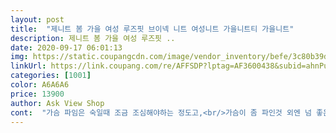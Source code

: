 ```yaml
---
layout: post 
title:  "제니트 봄 가을 여성 루즈핏 브이넥 니트 여성니트 가을니트티 가을니트" 
description: 제니트 봄 가을 여성 루즈핏 ..
date: 2020-09-17 06:01:13 
img: https://static.coupangcdn.com/image/vendor_inventory/befe/3c80b39de483226b2a7f39cc92b7250cef1060acf15d13015fefb2897203.jpg 
linkUrl: https://link.coupang.com/re/AFFSDP?lptag=AF3600438&subid=ahnPublicAsk&pageKey=1291793886&itemId=2302969240&vendorItemId=70299873058&traceid=V0-113-bc22399f73047ae7 
categories: [1001] 
color: A6A6A6 
price: 13900 
author: Ask View Shop 
cont:  "가슴 파임은 숙일때 조금 조심해야하는 정도고,<br/>가슴이 좀 파인것 외엔 넘 좋은데요<br/>기장이 조금만 더길었음 하는 아쉬움이 있네요<br/>깔끄럽지도  않아서 만족합니다<br/>봄니트<br/>사진과 동일해요<br/>사진과 비슷해요, 날씨가 따뜻해져서 곧 입겠네요^^<br/>사진보다 색이 짙은 색이다.<br/><br/>생각보다 예쁘고  괜찮아서 오자마자<br/>세탁후 아이보리로 재구매 했어요<br/>입은 모습을 본 사람들이 색이 잘 어울린다는 말을 들었다.<br/><br/>파란색이 맘에 들어서 주문함.<br/><br/>푸른빛이 더 감돌기를 기대해서인지 실제 받아본 색은 맘에 들지는 않았지만 봄에 어울리는 하늘색임은 분명하다.<br/><br/>현재 확찐자 상태라 핏이 완전 별로지만 여리여리한 핏임엔 분명하다 66사이즈까지 이쁘게 입을 수 있겠다.<br/><br/>" 
---
```


